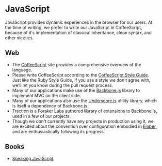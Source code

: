 # JavaScript

JavaScript provides dynamic experiences in the browser for our users. At the time of writing, we prefer to write our JavaScript in CoffeeScript, because of it's implementation of classical inheritance, clean syntax, and other niceties.

## Web

- The [CoffeeScript][cs] site provides a comprehensive overview of the language.
- Please write CoffeeScript according to the [CoffeeScript Style Guide][cssg]. Just like the Ruby Style Guide, if you use a style we don't agree with, we'll let you know during the pull request process.
- Many of our applications make use of the [Backbone.js][bb] library to implement MVC on the client side.
- Many of our applications also use the [Underscore.js][us] utility library, which is itself a dependency of Backbone.js.
- [Traction][t] is a Foraker Labs authored library of extensions to Backbone.js, used in a few of our projects.
- Though we don't currently have any projects in production using it, we are excited about the convention over configuration embodied in [Ember][e], and are enthusiastically following its progress.

## Books

- [Speaking JavaScript][sj]

[cs]: http://coffeescript.org
[cssg]: https://github.com/polarmobile/coffeescript-style-guide
[bb]: http://backbonejs.org
[us]: http://underscorejs.org
[t]: https://github.com/foraker/traction
[sj]: http://speakingjs.com/es5
[e]: http://emberjs.com

